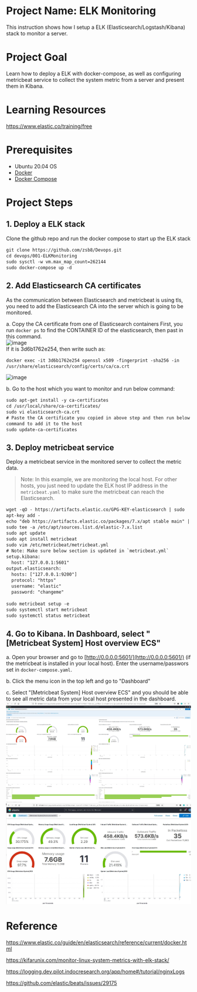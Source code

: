 # Project Name: ELK Monitoring
This instruction shows how I setup a ELK (Elasticsearch/Logstash/Kibana) stack to monitor a server.

# Project Goal
Learn how to deploy a ELK with docker-compose, as well as configuring metricbeat service to collect the system metric from a server and present them in Kibana.

# Learning Resources
https://www.elastic.co/training/free

# Prerequisites
- Ubuntu 20.04 OS     
- [Docker](https://docs.docker.com/engine/install/ubuntu/)      
- [Docker Compose](https://docs.docker.com/compose/install/)      

# Project Steps
## 1. Deploy a ELK stack
Clone the github repo and run the docker compose to start up the ELK stack
```
git clone https://github.com/zsb8/Devops.git
cd devops/001-ELKMonitoring
sudo sysctl -w vm.max_map_count=262144
sudo docker-compose up -d
```

## 2. Add Elasticsearch CA certificates
As the communication between Elasticsearch and metricbeat is using tls, you need to add the Elasticsearch CA into the server which is going to be monitored.

a. Copy the CA certificate from one of Elasticsearch containers
First, you run `docker ps` to find the CONTAINER ID of the elasticsearch, then past in this command.     
![image](https://user-images.githubusercontent.com/75282285/197023313-a16995b4-eaf0-446e-8ca2-86263145f8b1.png)      
If it is 3d6b1762e254, then write such as:    
```
docker exec -it 3d6b1762e254 openssl x509 -fingerprint -sha256 -in /usr/share/elasticsearch/config/certs/ca/ca.crt
```
![image](https://user-images.githubusercontent.com/75282285/197024320-97ababa7-2227-4360-bf45-78b8ad4e0db2.png)


b.  Go to the host which you want to monitor and run below command:
```
sudo apt-get install -y ca-certificates
cd /usr/local/share/ca-certificates/
sudo vi elasticsearch-ca.crt
# Paste the CA certificate you copied in above step and then run below command to add it to the host
sudo update-ca-certificates
```

## 3. Deploy metricbeat service 
Deploy a metricbeat service in the monitored server to collect the metric data.
> Note: In this example, we are monitoring the local host. For other hosts, you just need to update the ELK host IP address in the `metricbeat.yaml` to make sure the metricbeat can reach the Elasticsearch.
```
wget -qO - https://artifacts.elastic.co/GPG-KEY-elasticsearch | sudo apt-key add -
echo "deb https://artifacts.elastic.co/packages/7.x/apt stable main" | sudo tee -a /etc/apt/sources.list.d/elastic-7.x.list
sudo apt update
sudo apt install metricbeat
sudo vim /etc/metricbeat/metricbeat.yml
# Note: Make sure below section is updated in `metricbeat.yml`
setup.kibana:
  host: "127.0.0.1:5601"
output.elasticsearch:
  hosts: ["127.0.0.1:9200"]
  protocol: "https"
  username: "elastic"
  password: "changeme"

sudo metricbeat setup -e
sudo systemctl start metricbeat
sudo systemctl status metricbeat
```


## 4. Go to Kibana. In Dashboard, select "[Metricbeat System] Host overview ECS"

a. Open your browser and go to [http://0.0.0.0:5601/](http://0.0.0.0:5601/) (if the metricbeat is installed in your local host). Enter the username/passwors set in `docker-compose.yaml`.

b. Click the menu icon in the top left and go to "Dashboard"

c. Select "[Metricbeat System] Host overview ECS" and you should be able to see all metric data from your local host presented in the dashboard.
![kibana](./images/1.jpg)
![kibana](./images/2.jpg)

# Reference
https://www.elastic.co/guide/en/elasticsearch/reference/current/docker.html

https://kifarunix.com/monitor-linux-system-metrics-with-elk-stack/

https://logging.dev.pilot.indocresearch.org/app/home#/tutorial/nginxLogs

https://github.com/elastic/beats/issues/29175
